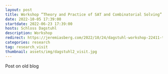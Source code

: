 ```yaml
---
layout: post
title: Workshop “Theory and Practice of SAT and Combinatorial Solving”
date: 2022-10-05 17:39:00
startdate: 2022-06-23 17:39:00
hosts: Schloss Dagstuhl
description: Workshop
redirect: https://jeremiasberg.com/2022/10/24/dagstuhl-workshop-22411-theory-and-practice-of-sat-and-combinatorial-solving/
categories: research
tag: research_visit
thumbnail: assets/img/dagstuhl2_visit.jpg
---
```


Post on old blog
